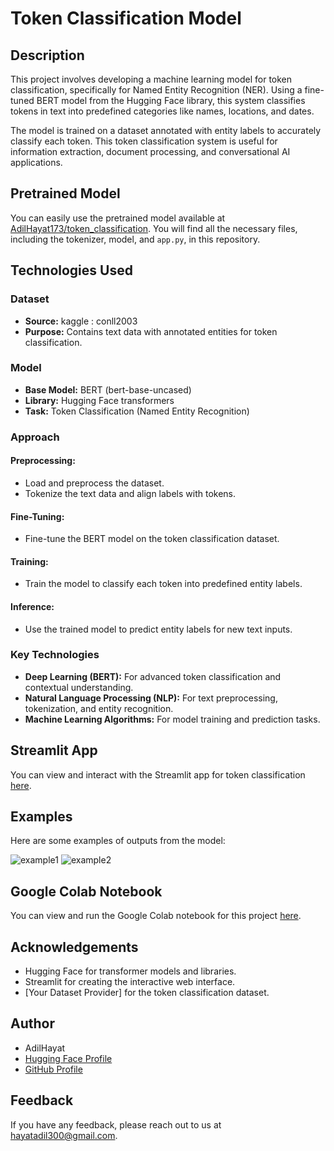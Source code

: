# Token Classification Model

## Description
This project involves developing a machine learning model for token classification, specifically for Named Entity Recognition (NER). Using a fine-tuned BERT model from the Hugging Face library, this system classifies tokens in text into predefined categories like names, locations, and dates.

The model is trained on a dataset annotated with entity labels to accurately classify each token. This token classification system is useful for information extraction, document processing, and conversational AI applications.

## Pretrained Model
You can easily use the pretrained model available at [AdilHayat173/token_classification](https://huggingface.co/AdilHayat173/token_classification). You will find all the necessary files, including the tokenizer, model, and `app.py`, in this repository.

## Technologies Used

### Dataset
- **Source:** kaggle : conll2003
- **Purpose:** Contains text data with annotated entities for token classification.

### Model
- **Base Model:** BERT (bert-base-uncased)
- **Library:** Hugging Face transformers
- **Task:** Token Classification (Named Entity Recognition)

### Approach

#### Preprocessing:
- Load and preprocess the dataset.
- Tokenize the text data and align labels with tokens.

#### Fine-Tuning:
- Fine-tune the BERT model on the token classification dataset.

#### Training:
- Train the model to classify each token into predefined entity labels.

#### Inference:
- Use the trained model to predict entity labels for new text inputs.

### Key Technologies
- **Deep Learning (BERT):** For advanced token classification and contextual understanding.
- **Natural Language Processing (NLP):** For text preprocessing, tokenization, and entity recognition.
- **Machine Learning Algorithms:** For model training and prediction tasks.

## Streamlit App
You can view and interact with the Streamlit app for token classification [here](https://huggingface.co/spaces/AdilHayat173/token_classifcation).
## Examples
Here are some examples of outputs from the model:

![example1](https://github.com/user-attachments/assets/9e9dd85c-1447-4229-b691-febec17439cf)
![example2](https://github.com/user-attachments/assets/97dfc391-bda9-4614-93f7-a5f45d64dd03)

## Google Colab Notebook
You can view and run the Google Colab notebook for this project [here](https://colab.research.google.com/drive/1GYVlIToQ_lnT8XEjGrR2WFkUQWpWXgQi#scrollTo=ZlyX1Lgn8gjj).

## Acknowledgements
- Hugging Face for transformer models and libraries.
- Streamlit for creating the interactive web interface.
- [Your Dataset Provider] for the token classification dataset.

## Author
- AdilHayat
- [Hugging Face Profile](https://huggingface.co/AdilHayat173)
- [GitHub Profile](https://github.com/AdilHayat21173)

## Feedback
If you have any feedback, please reach out to us at hayatadil300@gmail.com.


